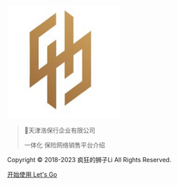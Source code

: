 <!-- _coverpage.md -->
<html>
<img src="./static/image/logo2.png" width="260px" height="260px">
<div style="display: flex; align-content:center; justify-content: center;">
<div style="margin-right: 200px;">
</div>

</div>
</html>

> 💪天津浩保行企业有限公司
> 
> 一体化 保险网络销售平台介绍

Copyright © 2018-2023 疯狂的狮子Li All Rights Reserved.

[开始使用 Let's Go](/README.md)